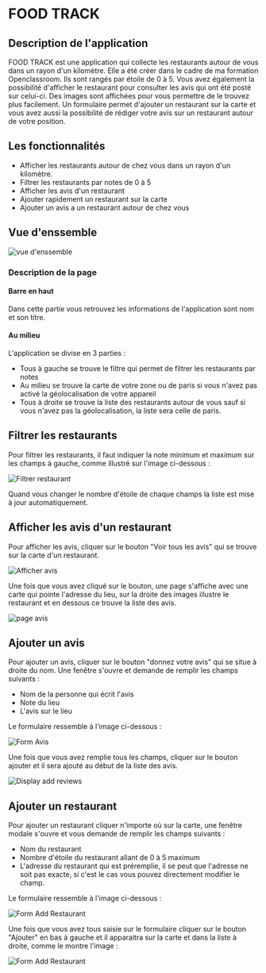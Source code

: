 # FOOD TRACK

## Description de l'application
FOOD TRACK est une application qui collecte les restaurants autour de vous dans un rayon d'un kilomètre. Elle a été créer dans le cadre de ma formation Openclassroom. Ils sont rangés par étoile de 0 à 5. Vous avez également la possibilité d'afficher le restaurant pour consulter les avis qui ont été posté sur celui-ci. Des images sont affichées pour vous permettre de le trouvez plus facilement. Un formulaire permet d'ajouter un restaurant sur la carte et vous avez aussi la possibilité de rédiger votre avis sur un restaurant autour de votre position.

## Les fonctionnalités
* Afficher les restaurants autour de chez vous dans un rayon d'un kilomètre.
* Filtrer les restaurants par notes de 0 à 5
* Afficher les avis d'un restaurant
* Ajouter rapidement un restaurant sur la carte
* Ajouter un avis a un restaurant autour de chez vous

## Vue d'enssemble
![vue d'enssemble](https://github.com/KevinJ30/OC-P7/blob/develop/docs/img/ensemble.JPG)

### Description de la page

#### Barre en haut
Dans cette partie vous retrouvez les informations de l'application sont nom et son titre.

#### Au milieu
L'application se divise en 3 parties :
- Tous à gauche se trouve le filtre qui permet de filtrer les restaurants par notes
- Au milieu se trouve la carte de votre zone ou de paris si vous n'avez pas activé la géolocalisation de votre appareil
- Tous à droite se trouve la liste des restaurants autour de vous sauf si vous n'avez pas la géolocalisation, la liste sera celle de paris.

## Filtrer les restaurants

Pour filtrer les restaurants, il faut indiquer la note minimum et maximum sur les champs à gauche, comme illustré sur l'image ci-dessous :

![Filtrer restaurant](https://github.com/KevinJ30/OC-P7/blob/develop/docs/img/filtre.JPG)

Quand vous changer le nombre d'étoile de chaque champs la liste est mise à jour automatiquement.

## Afficher les avis d'un restaurant

Pour afficher les avis, cliquer sur le bouton "Voir tous les avis" qui se trouve sur la carte d'un restaurant.

![Afficher avis](https://github.com/KevinJ30/OC-P7/blob/develop/docs/img/display_reviews.JPG)

Une fois que vous avez cliqué sur le bouton, une page s'affiche avec une carte qui pointe l'adresse du lieu, sur la droite des images illustre le restaurant et en dessous ce trouve la liste des avis.

![page avis](https://github.com/KevinJ30/OC-P7/blob/develop/docs/img/reviews.JPG)

## Ajouter un avis

Pour ajouter un avis, cliquer sur le bouton "donnez votre avis" qui se situe à droite du nom. Une fenêtre s'ouvre et demande de remplir les champs suivants :

* Nom de la personne qui écrit l'avis
* Note du lieu
* L'avis sur le lieu

Le formulaire ressemble à l'image ci-dessous :

![Form Avis](https://github.com/KevinJ30/OC-P7/blob/develop/docs/img/form_add_reviews.JPG)

Une fois que vous avez remplie tous les champs, cliquer sur le bouton ajouter et il sera ajouté au début de la liste des avis.

![Display add reviews](https://github.com/KevinJ30/OC-P7/blob/develop/docs/img/display_add_reviews.JPG)

## Ajouter un restaurant

Pour ajouter un restaurant cliquer n'importe où sur la carte, une fenêtre modale s'ouvre et vous demande de remplir les champs suivants :

* Nom du restaurant
* Nombre d'étoile du restaurant allant de 0 à 5 maximum
* L'adresse du restaurant qui est préremplie, il se peut que l'adresse ne soit pas exacte, si c'est le cas vous pouvez directement modifier le champ.

Le formulaire ressemble à l'image ci-dessous :

![Form Add Restaurant](https://github.com/KevinJ30/OC-P7/blob/develop/docs/img/form_add_restaurant.JPG)

Une fois que vous avez tous saisie sur le formulaire cliquer sur le bouton "Ajouter" en bas à gauche et il apparaitra sur la carte et dans la liste à droite, comme le montre l'image :

![Form Add Restaurant](https://github.com/KevinJ30/OC-P7/blob/develop/docs/img/add_map_restaurant.JPG)




